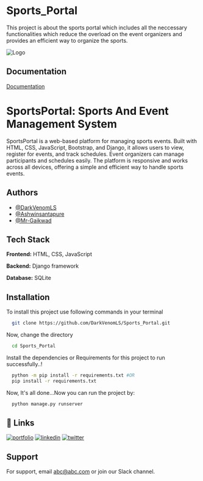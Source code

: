 # Sports_Portal
This project is about the sports portal which includes all the neccessary functionalities which reduce the overload on the event organizers and provides an efficient way to organize the sports.

![Logo](https://dev-to-uploads.s3.amazonaws.com/uploads/articles/th5xamgrr6se0x5ro4g6.png)


## Documentation

[Documentation](https://github.com/DarkVenomLS/Sports_Portal/README.md)


# SportsPortal: Sports And Event Management System

SportsPortal is a web-based platform for managing sports events. Built with HTML, CSS, JavaScript, Bootstrap, and Django, it allows users to view, register for events, and track schedules. Event organizers can manage participants and schedules easily. The platform is responsive and works across all devices, offering a simple and efficient way to handle sports events.



## Authors

- [@DarkVenomLS](https://www.github.com/DarkVenomLS)
- [@Ashwinsantapure](https://www.github.com/Ashwinsantapure)
- [@Mr-Gaikwad](https://www.github.com/Mr-Gaikwad)


## Tech Stack

**Frontend:** HTML, CSS, JavaScript

**Backend:** Django framework

**Database:** SQLite


## Installation

To install this project use following commands in your terminal

```bash
  git clone https://github.com/DarkVenomLS/Sports_Portal.git
```
Now, change the directory
```bash
  cd Sports_Portal
```
Install the dependencies or Requirements for this project to run successfully..!
```bash
  python -m pip install -r requirements.txt #OR
  pip install -r requirements.txt
```
Now, It's all done...Now you can run the project by:
```bash
  python manage.py runserver
```


## 🔗 Links
[![portfolio](https://img.shields.io/badge/my_portfolio-000?style=for-the-badge&logo=ko-fi&logoColor=white)](https://katherineoelsner.com/)
[![linkedin](https://img.shields.io/badge/linkedin-0A66C2?style=for-the-badge&logo=linkedin&logoColor=white)](https://www.linkedin.com/)
[![twitter](https://img.shields.io/badge/twitter-1DA1F2?style=for-the-badge&logo=twitter&logoColor=white)](https://twitter.com/)

## Support

For support, email abc@abc.com or join our Slack channel.

